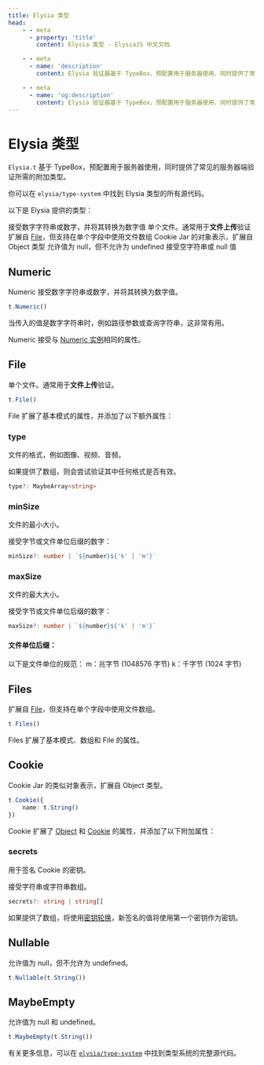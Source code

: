 ```yaml
---
title: Elysia 类型
head:
    - - meta
      - property: 'title'
        content: Elysia 类型 - ElysiaJS 中文文档

    - - meta
      - name: 'description'
        content: Elysia 验证器基于 TypeBox，预配置用于服务器使用，同时提供了常见的服务器端验证所需的附加类型。

    - - meta
      - name: 'og:description'
        content: Elysia 验证器基于 TypeBox，预配置用于服务器使用，同时提供了常见的服务器端验证所需的附加类型。
---
```


<script setup>
    import Card from '../../components/nearl/card.vue'
    import Deck from '../../components/nearl/card-deck.vue'
</script>

# Elysia 类型

`Elysia.t` 基于 TypeBox，预配置用于服务器使用，同时提供了常见的服务器端验证所需的附加类型。

你可以在 `elysia/type-system` 中找到 Elysia 类型的所有源代码。

以下是 Elysia 提供的类型：

<Deck>
    <Card title="Numeric" href="#numeric">
        接受数字字符串或数字，并将其转换为数字值
    </Card>
    <Card title="File" href="#file">
        单个文件。通常用于<strong>文件上传</strong>验证
    </Card>
    <Card title="Files" href="#files">
        扩展自 <a href="#file">File</a>，但支持在单个字段中使用文件数组
    </Card>
    <Card title="Cookie" href="#cookie">
        Cookie Jar 的对象表示，扩展自 Object 类型
    </Card>
    <Card title="Nullable" href="#nullable">
        允许值为 null，但不允许为 undefined
    </Card>
    <Card title="Maybe Empty" href="#maybeempty">
        接受空字符串或 null 值
    </Card>
</Deck>

## Numeric

Numeric 接受数字字符串或数字，并将其转换为数字值。

```typescript
t.Numeric()
```

当传入的值是数字字符串时，例如路径参数或查询字符串，这非常有用。

Numeric 接受与 [Numeric 实例](https://json-schema.org/draft/2020-12/json-schema-validation#name-validation-keywords-for-num)相同的属性。

## File

单个文件。通常用于<strong>文件上传</strong>验证。

```typescript
t.File()
```

File 扩展了基本模式的属性，并添加了以下额外属性：

### type

文件的格式，例如图像、视频、音频。

如果提供了数组，则会尝试验证其中任何格式是否有效。

```typescript
type?: MaybeArray<string>
```

### minSize

文件的最小大小。

接受字节或文件单位后缀的数字：

```typescript
minSize?: number | `${number}${'k' | 'm'}`
```

### maxSize

文件的最大大小。

接受字节或文件单位后缀的数字：

```typescript
maxSize?: number | `${number}${'k' | 'm'}`
```

#### 文件单位后缀：

以下是文件单位的规范：
m：兆字节 (1048576 字节)
k：千字节 (1024 字节)

## Files

扩展自 [File](#file)，但支持在单个字段中使用文件数组。

```typescript
t.Files()
```

Files 扩展了基本模式、数组和 File 的属性。

## Cookie

Cookie Jar 的类似对象表示，扩展自 Object 类型。

```typescript
t.Cookie({
    name: t.String()
})
```

Cookie 扩展了 [Object](https://json-schema.org/draft/2020-12/json-schema-validation#name-validation-keywords-for-obj) 和 [Cookie](https://github.com/jshttp/cookie#options-1) 的属性，并添加了以下附加属性：

### secrets

用于签名 Cookie 的密钥。

接受字符串或字符串数组。

```typescript
secrets?: string | string[]
```

如果提供了数组，将使用[密钥轮换](https://crypto.stackexchange.com/questions/41796/whats-the-purpose-of-key-rotation)，新签名的值将使用第一个密钥作为密钥。

## Nullable

允许值为 null，但不允许为 undefined。

```typescript
t.Nullable(t.String())
```

## MaybeEmpty

允许值为 null 和 undefined。

```typescript
t.MaybeEmpty(t.String())
```

有关更多信息，可以在 [`elysia/type-system`](https://github.com/elysiajs/elysia/blob/main/src/type-system.ts) 中找到类型系统的完整源代码。

